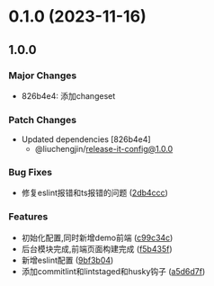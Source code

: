 # 0.1.0 (2023-11-16)

## 1.0.0

### Major Changes

- 826b4e4: 添加changeset

### Patch Changes

- Updated dependencies [826b4e4]
  - @liuchengjin/release-it-config@1.0.0

### Bug Fixes

- 修复eslint报错和ts报错的问题 ([2db4ccc](https://github.com/badlym/strawberry-monorepo/commit/2db4cccfa06f72678f25bba25c4b8b6888635287))

### Features

- 初始化配置,同时新增demo前端 ([c99c34c](https://github.com/badlym/strawberry-monorepo/commit/c99c34c557ea9db38850abc75d221f9484064871))
- 后台模块完成,前端页面构建完成 ([f5b435f](https://github.com/badlym/strawberry-monorepo/commit/f5b435faf48fdb77123be14bdb00bff7533979d9))
- 新增eslint配置 ([9bf3b04](https://github.com/badlym/strawberry-monorepo/commit/9bf3b041567f367a03d9998ebf400b1197f5b3bb))
- 添加commitlint和lintstaged和husky钩子 ([a5d6d7f](https://github.com/badlym/strawberry-monorepo/commit/a5d6d7f06cf9758920158998f8cbc2ec701cc452))
